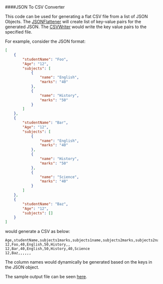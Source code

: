 ####JSON To CSV Converter


This code can be used for generating a flat CSV file from a list of JSON Objects. The [JSONFlattener](https://github.com/kumaranvram/json-to-csv/blob/master/src/com/lasercode/parser/JsonFlattener.java) will create list of key-value pairs for the generated JSON. The [CSVWriter](https://github.com/kumaranvram/json-to-csv/blob/master/src/com/lasercode/printer/CsvWriter.java) would write the key value pairs to the specified file.

For example, consider the JSON format:
````json
[
    {
        "studentName": "Foo",
        "Age": "12",
        "subjects": [
            {
                "name": "English",
                "marks": "40"
            },
            {
                "name": "History",
                "marks": "50"
            }
        ]
    },
    {
        "studentName": "Bar",
        "Age": "12",
        "subjects": [
            {
                "name": "English",
                "marks": "40"
            },
            {
                "name": "History",
                "marks": "50"
            },
            {
                "name": "Science",
                "marks": "40"
            }
        ]
    },
    {
        "studentName": "Baz",
        "Age": "12",
        "subjects": []
    }
]
````

would generate a CSV as below:

````
Age,studentName,subjects1marks,subjects1name,subjects2marks,subjects2name,subjects3marks,subjects3name
12,Foo,40,English,50,History,,
12,Bar,40,English,50,History,40,Science
12,Baz,,,,,,
````

The column names would dynamically be generated based on the keys in the JSON object.

The sample output file can be seen [here](https://github.com/kumaranvram/json-to-csv/sample.csv).

